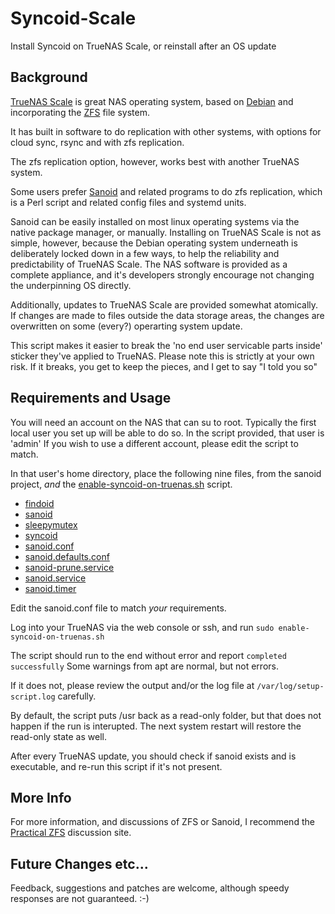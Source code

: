# Syncoid-Scale
Install Syncoid on TrueNAS Scale, or reinstall after an OS update

## Background
[TrueNAS Scale](https://www.truenas.com/truenas-scale/) is great NAS operating system, based on [Debian](https://www.debian.org) and incorporating the [ZFS](https://zfsonlinux.org/) file system.  

It has built in software to do replication with other systems, with options for cloud sync, rsync and with zfs replication.

The zfs replication option, however, works best with another TrueNAS system.

Some users prefer [Sanoid](https://github.com/jimsalterjrs/sanoid) and related programs to do zfs replication, which is a Perl script and related config files and systemd units.

Sanoid can be easily installed on most linux operating systems via the native package manager, or manually.  Installing on TrueNAS Scale is not as simple, however, because the Debian operating system underneath is deliberately locked down in a few ways, to help the reliability and predictability of TrueNAS Scale.  The NAS software is provided as a complete appliance, and it's developers strongly encourage not changing the underpinning OS directly.

Additionally, updates to TrueNAS Scale are provided somewhat atomically.  If changes are made to files outside the data storage areas, the changes are overwritten on some (every?) operarting system update.

This script makes it easier to break the 'no end user servicable parts inside' sticker they've applied to TrueNAS.  Please note this is strictly at your own risk.  If it breaks, you get to keep the pieces, and I get to say "I told you so"

## Requirements and Usage

You will need an account on the NAS that can su to root.  Typically the first local user you set up will be able to do so.  In the script provided, that user is 'admin'
If you wish to use a different account, please edit the script to match. 

In that user's home directory, place the following nine files, from the sanoid project, *and* the [enable-syncoid-on-truenas.sh](https://github.com/furicle/Syncoid-Scale/blob/main/enable-syncoid-on-truenas.sh) script.

* [findoid](https://github.com/jimsalterjrs/sanoid/blob/master/findoid)
* [sanoid](https://github.com/jimsalterjrs/sanoid/blob/master/sanoid)
* [sleepymutex](https://github.com/jimsalterjrs/sanoid/blob/master/sleepymutex)
* [syncoid](https://github.com/jimsalterjrs/sanoid/blob/master/syncoid)
* [sanoid.conf](https://github.com/jimsalterjrs/sanoid/blob/master/sanoid.conf)
* [sanoid.defaults.conf](https://github.com/jimsalterjrs/sanoid/blob/master/sanoid.defaults.conf)
* [sanoid-prune.service](https://github.com/jimsalterjrs/sanoid/blob/master/sanoid-prune.service)
* [sanoid.service](https://github.com/jimsalterjrs/sanoid/blob/master/sanoid.service)
* [sanoid.timer](https://github.com/jimsalterjrs/sanoid/blob/master/sanoid.timer)

Edit the sanoid.conf file to match _your_ requirements.

Log into your TrueNAS via the web console or ssh, and run `sudo enable-syncoid-on-truenas.sh`

The script should run to the end without error and report `completed successfully`
Some warnings from apt are normal, but not errors.

If it does not, please review the output and/or the log file at `/var/log/setup-script.log` carefully.

By default, the script puts /usr back as a read-only folder, but that does not happen if the run is interupted.  The next system restart will restore the read-only state as well.

After every TrueNAS update, you should check if sanoid exists and is executable, and re-run this script if it's not present.

## More Info

For more information, and discussions of ZFS or Sanoid, I recommend the [Practical ZFS](https://discourse.practicalzfs.com) discussion site.

## Future Changes etc...

Feedback, suggestions and patches are welcome, although speedy responses are not guaranteed.
:-)
